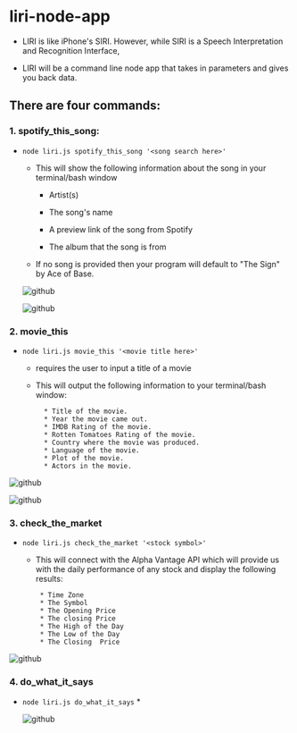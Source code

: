 # liri-node-app

* LIRI is like iPhone's SIRI. However, while SIRI is a Speech Interpretation and Recognition Interface, 

* LIRI will be a command line node app that takes in parameters and gives you back data.
## There are four commands:

### 1. spotify_this_song:
  * `node liri.js spotify_this_song '<song search here>'`
    * This will show the following information about the song in your terminal/bash window

      * Artist(s)

      * The song's name

      * A preview link of the song from Spotify

      * The album that the song is from

    * If no song is provided then your program will default to "The Sign" by Ace of Base.

    ![github](https://github.com/joseluissaboya/liri-node-app/blob/master/GIFs/spotify-this-song-default-val.gif)

    ![github](https://github.com/joseluissaboya/liri-node-app/blob/master/GIFs/spotify-this-song-any-song.gif)

### 2. movie_this 
  * `node liri.js movie_this '<movie title here>'`
    * requires the user to input a title of a movie
    * This will output the following information to your terminal/bash window:

      ```
        * Title of the movie.
        * Year the movie came out.
        * IMDB Rating of the movie.
        * Rotten Tomatoes Rating of the movie.
        * Country where the movie was produced.
        * Language of the movie.
        * Plot of the movie.
        * Actors in the movie.

      ```

  ![github](https://github.com/joseluissaboya/liri-node-app/blob/master/GIFs/movie-this-default-value.gif)

  ![github](https://github.com/joseluissaboya/liri-node-app/blob/master/GIFs/movie-this-any-movie.gif)

### 3. check_the_market
  * `node liri.js check_the_market '<stock symbol>'`
    * This will connect with the Alpha Vantage API which will provide us with the daily performance of any stock and display the following results:

       ```
        * Time Zone
        * The Symbol
        * The Opening Price
        * The closing Price
        * The High of the Day
        * The Low of the Day
        * The Closing  Price

      ```

  ![github](https://github.com/joseluissaboya/liri-node-app/blob/master/GIFs/check-the-market.gif)

### 4. do_what_it_says
  * `node liri.js do_what_it_says`
    *

    ![github](https://github.com/joseluissaboya/liri-node-app/blob/master/GIFs/read-file-do-task.gif)